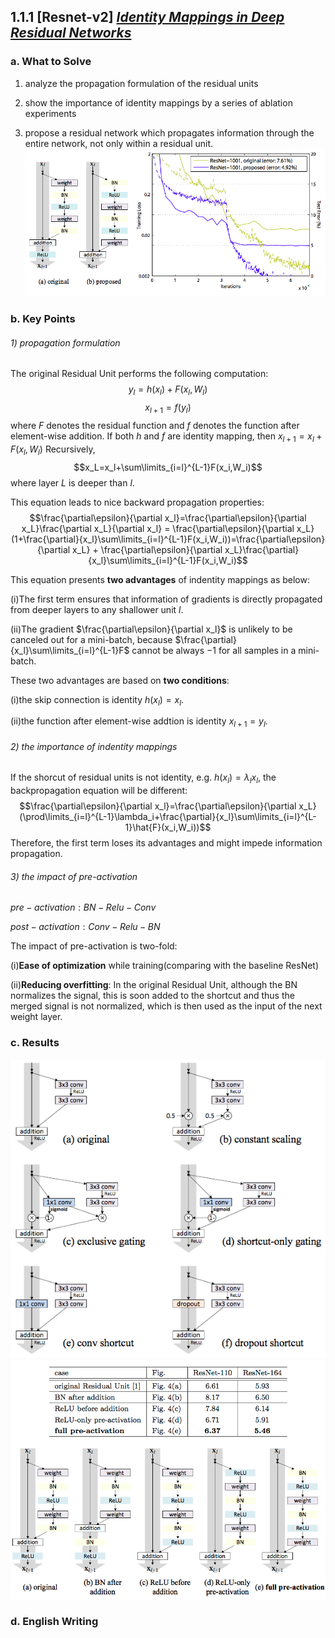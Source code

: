 ## 1.1.1  [Resnet-v2] [*Identity Mappings in Deep Residual Networks*](https://arxiv.org/pdf/1603.05027.pdf)
### a. What to Solve
1) analyze the propagation formulation of the residual units

2) show the importance of identity mappings by a series of ablation experiments

3) propose a residual network which propagates information through the entire network, not only within a residual unit.
![image](https://github.com/yukang2017/Paper-Notes/blob/master/1.%20Classical%20Network%20Architecture/Identity_Mappings0.png)

### b. Key Points
###### 1) propagation formulation
The original Residual Unit performs the following computation:
$$y_l = h(x_l)+F(x_l,W_l)$$
$$x_{l+1} = f(y_l)$$
where $F$ denotes the residual function and $f$ denotes the function after element-wise addition.
If both $h$ and $f$ are identity mapping, then $x_{l+1}=x_l+F(x_l,W_l)$
Recursively,$$x_L=x_l+\sum\limits_{i=l}^{L-1}F(x_i,W_i)$$
where layer $L$ is deeper than $l$.

This equation leads to nice backward propagation properties:
$$\frac{\partial\epsilon}{\partial x_l}=\frac{\partial\epsilon}{\partial x_L}\frac{\partial x_L}{\partial x_l} = \frac{\partial\epsilon}{\partial x_L}(1+\frac{\partial}{x_l}\sum\limits_{i=l}^{L-1}F(x_i,W_i))=\frac{\partial\epsilon}{\partial x_L} + \frac{\partial\epsilon}{\partial x_L}\frac{\partial}{x_l}\sum\limits_{i=l}^{L-1}F(x_i,W_i)$$

This equation presents **two advantages** of indentity mappings as below:

(i)The first term ensures that information of gradients is directly propagated from deeper layers to any shallower unit $l$.

(ii)The gradient $\frac{\partial\epsilon}{\partial x_l}$ is unlikely to be canceled out for a mini-batch, because $\frac{\partial}{x_l}\sum\limits_{i=l}^{L-1}F$ cannot be always $-1$ for all samples in a mini-batch.

These two advantages are based on **two conditions**:

(i)the skip connection is identity $h(x_l)=x_l$.

(ii)the function after element-wise addtion is identity $x_{l+1}=y_l$.
###### 2) the importance of indentity mappings
If the shorcut of residual units is not identity, e.g. $h(x_l)=\lambda_l x_l$, the backpropagation equation will be different:
$$\frac{\partial\epsilon}{\partial x_l}=\frac{\partial\epsilon}{\partial x_L}(\prod\limits_{i=l}^{L-1}\lambda_i+\frac{\partial}{x_l}\sum\limits_{i=l}^{L-1}\hat{F}(x_i,W_i))$$
Therefore, the first term loses its advantages and might impede information propagation.
###### 3) the impact of pre-activation
$pre-activation: BN-Relu-Conv$

$post-activation: Conv-Relu-BN$

The impact of pre-activation is two-fold:

(i)**Ease of optimization** while training(comparing with the baseline ResNet)

(ii)**Reducing overfitting**:
In the original Residual Unit, although the BN normalizes the signal, this is soon added to the shortcut and thus the merged signal is not normalized, which is then used as the input of  the next weight layer.
### c. Results
![image](https://github.com/yukang2017/Paper-Notes/blob/master/1.%20Classical%20Network%20Architecture/Identity_Mappings1.png)
![image](https://github.com/yukang2017/Paper-Notes/blob/master/1.%20Classical%20Network%20Architecture/Identity_Mappings2.png)

### d. English Writing
